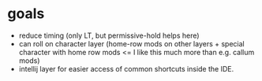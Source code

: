 # goals

- reduce timing (only LT, but permissive-hold helps here)
- can roll on character layer (home-row mods on other layers + special character with home row mods <= I like this much more than e.g. callum mods)
- intellij layer for easier access of common shortcuts inside the IDE.